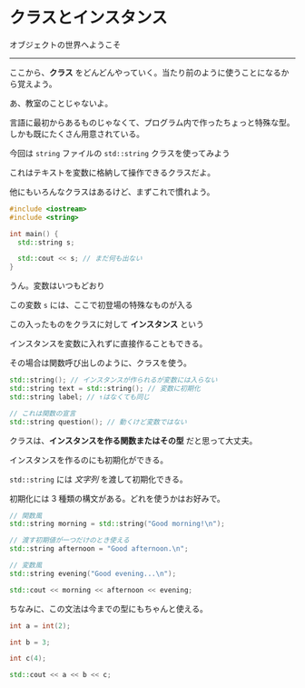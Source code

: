 # クラスとインスタンス

オブジェクトの世界へようこそ

---

ここから、**クラス** をどんどんやっていく。当たり前のように使うことになるから覚えよう。

あ、教室のことじゃないよ。

言語に最初からあるものじゃなくて、プログラム内で作ったちょっと特殊な型。しかも既にたくさん用意されている。

今回は `string` ファイルの `std::string` クラスを使ってみよう

これはテキストを変数に格納して操作できるクラスだよ。

他にもいろんなクラスはあるけど、まずこれで慣れよう。

```cpp
#include <iostream>
#include <string>

int main() {
  std::string s;

  std::cout << s; // まだ何も出ない
}
```

うん。変数はいつもどおり

この変数 `s` には、ここで初登場の特殊なものが入る

この入ったものをクラスに対して **インスタンス** という

インスタンスを変数に入れずに直接作ることもできる。

その場合は関数呼び出しのように、クラスを使う。

```cpp
std::string(); // インスタンスが作られるが変数には入らない
std::string text = std::string(); // 変数に初期化
std::string label; // ↑はなくても同じ

// これは関数の宣言
std::string question(); // 動くけど変数ではない
```

クラスは、**インスタンスを作る関数またはその型** だと思って大丈夫。

インスタンスを作るのにも初期化ができる。

`std::string` には *文字列* を渡して初期化できる。

初期化には 3 種類の構文がある。どれを使うかはお好みで。

```cpp
// 関数風
std::string morning = std::string("Good morning!\n");

// 渡す初期値が一つだけのとき使える
std::string afternoon = "Good afternoon.\n";

// 変数風
std::string evening("Good evening...\n");

std::cout << morning << afternoon << evening;
```

ちなみに、この文法は今までの型にもちゃんと使える。

```cpp
int a = int(2);

int b = 3;

int c(4);

std::cout << a << b << c;
```
